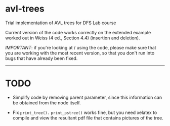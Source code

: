 # avl-trees
Trial implementation of AVL trees for DFS Lab course

Current version of the code works correctly on the extended example worked
out in Weiss (4 ed., Section 4.4) (insertion and deletion).

*IMPORTANT*: if you're looking at / using the code, please make sure that you are working with the most recent version, so that you don't run into bugs that have already been fixed.

-------------------------------------------------------------------------------

# TODO

* Simplify code by removing parent parameter, since this information can be
  obtained from the node itself.

* Fix `print_tree().` `print_pstree()` works fine, but you need xelatex to
  compile and view the resultant pdf file that contains pictures of the
  tree.
